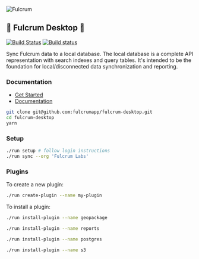 ![Fulcrum](https://d2ppvlu71ri8gs.cloudfront.net/items/322R2o0M300C043H1Y0u/fulcrum-desktop.png)

## :construction: Fulcrum Desktop :construction:

[![Build Status](https://travis-ci.org/fulcrumapp/fulcrum-desktop.svg?branch=master)](https://travis-ci.org/fulcrumapp/fulcrum-desktop)
[![Build status](https://ci.appveyor.com/api/projects/status/ii22qlgf1eomi9hm?svg=true)](https://ci.appveyor.com/project/Fulcrum/fulcrum-desktop)


Sync Fulcrum data to a local database. The local database is a complete API representation with search indexes and
query tables. It's intended to be the foundation for local/disconnected data synchronization and reporting.

### Documentation

* [Get Started](/docs/guides/installation.md)
* [Documentation](/docs)

```sh
git clone git@github.com:fulcrumapp/fulcrum-desktop.git
cd fulcrum-desktop
yarn
```

### Setup

```sh
./run setup # follow login instructions
./run sync --org 'Fulcrum Labs'
```

### Plugins

To create a new plugin:

```sh
./run create-plugin --name my-plugin
```

To install a plugin:

```sh
./run install-plugin --name geopackage

./run install-plugin --name reports

./run install-plugin --name postgres

./run install-plugin --name s3
```
